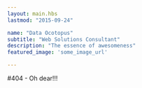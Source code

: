 ```yaml
---
layout: main.hbs
lastmod: "2015-09-24"

name: "Data Ocotopus"
subtitle: "Web Solutions Consultant"
description: "The essence of awesomeness"
featured_image: 'some_image_url'

---
```


#404 - Oh dear!!!